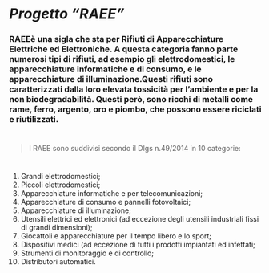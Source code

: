 # ***Progetto “RAEE”***	

### RAEEè una sigla che sta per Rifiuti di Apparecchiature Elettriche ed Elettroniche. A questa categoria fanno parte numerosi tipi di rifiuti, ad esempio gli elettrodomestici, le apparecchiature informatiche e di consumo, e le apparecchiature di illuminazione.Questi rifiuti sono caratterizzati dalla loro elevata tossicità per l’ambiente e per la non biodegradabilità. Questi però, sono ricchi di metalli come rame, ferro, argento, oro e piombo, che possono essere riciclati e riutilizzati.
#
>I RAEE sono suddivisi secondo il Dlgs n.49/2014 in 10 categorie:
#
1. Grandi elettrodomestici;
2. Piccoli elettrodomestici;
3. Apparecchiature informatiche e per telecomunicazioni;
4. Apparecchiature di consumo e pannelli fotovoltaici;
5. Apparecchiature di illuminazione;
6. Utensili elettrici  ed elettronici (ad eccezione degli utensili industriali fissi di grandi dimensioni);
7. Giocattoli e apparecchiature per il tempo libero e lo sport;
8. Dispositivi medici (ad eccezione di tutti i prodotti impiantati ed infettati;
9. Strumenti di monitoraggio e di controllo;
10. Distributori automatici.
